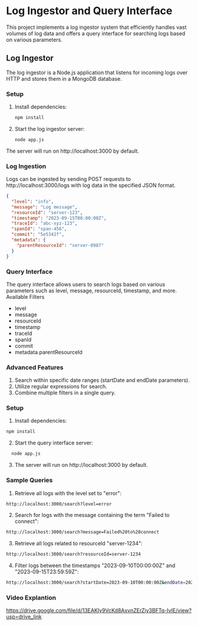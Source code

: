 <!-- GETTING STARTED -->
# Log Ingestor and Query Interface

This project implements a log ingestor system that efficiently handles vast volumes of log data and offers a query interface for searching logs based on various parameters.

## Log Ingestor

The log ingestor is a Node.js application that listens for incoming logs over HTTP and stores them in a MongoDB database.

### Setup

1. Install dependencies:

   ```bash
   npm install
2. Start the log ingestor server:
   ```bash
   node app.js

The server will run on http://localhost:3000 by default.

### Log Ingestion

Logs can be ingested by sending POST requests to http://localhost:3000/logs with log data in the specified JSON format.

```json
{
  "level": "info",
  "message": "Log message",
  "resourceId": "server-123",
  "timestamp": "2023-09-15T08:00:00Z",
  "traceId": "abc-xyz-123",
  "spanId": "span-456",
  "commit": "5e5342f",
  "metadata": {
    "parentResourceId": "server-0987"
  }
}
```


### Query Interface

The query interface allows users to search logs based on various parameters such as level, message, resourceId, timestamp, and more.
Available Filters

   - level
   - message
   - resourceId
   - timestamp
   - traceId
   - spanId
   - commit
   - metadata.parentResourceId

### Advanced Features

   1. Search within specific date ranges (startDate and endDate parameters).
   2. Utilize regular expressions for search.
   3. Combine multiple filters in a single query.

### Setup

 1. Install dependencies:

```bash
npm install
```

2. Start the query interface server:
```bash
  node app.js
```

3. The server will run on http://localhost:3000 by default.

### Sample Queries

1. Retrieve all logs with the level set to "error":

```bash
http://localhost:3000/search?level=error
```

2. Search for logs with the message containing the term "Failed to connect":
```bash
http://localhost:3000/search?message=Failed%20to%20connect
```

3. Retrieve all logs related to resourceId "server-1234":

```bash
http://localhost:3000/search?resourceId=server-1234
```

4. Filter logs between the timestamps "2023-09-10T00:00:00Z" and "2023-09-15T23:59:59Z":

```bash
http://localhost:3000/search?startDate=2023-09-10T00:00:00Z&endDate=2023-09-15T23:59:59Z
```
### Video Explantion 
https://drive.google.com/file/d/13EAKIy9VcKd8AxvnZErZjy3BFTq-IvIE/view?usp=drive_link
